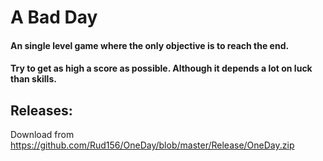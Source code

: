 # A Bad Day
#### An single level game where the only objective is to reach the end.
#### Try to get as high a score as possible. Although it depends a lot on luck than skills.


## Releases:
Download from https://github.com/Rud156/OneDay/blob/master/Release/OneDay.zip
